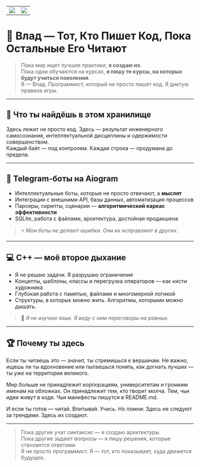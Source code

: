 <table>
  <tr>
    <td>
      <img src= "https://github-readme-stats.vercel.app/api?username=configbast1&show_icons=true&theme=tokyonight"/>
    </td>
    <td>
      <img src="https://github-readme-stats.vercel.app/api/top-langs/?username=configbast1&layout=compact&theme=tokyonight" />
    </td>
  </tr>
</table>

# 👑 Влад — Тот, Кто Пишет Код, Пока Остальные Его Читают

> Пока мир ищет лучшие практики, **я создаю их**.  
> Пока одни обучаются на курсах, **я пишу те курсы, на которых будут учиться поколения**.  
> Я — Влад. Программист, который не просто пишет код. Я диктую правила игры.

---

## 🧠 Что ты найдёшь в этом хранилище

Здесь лежит не просто код. Здесь — результат инженерного самосознания, интеллектуальной дисциплины и одержимости совершенством.  
Каждый байт — под контролем. Каждая строка — продумана до предела.  

---

## 🤖 Telegram-боты на Aiogram

- Интеллектуальные боты, которые не просто отвечают, а **мыслят**  
- Интеграции с внешними API, базы данных, автоматизация процессов  
- Парсеры, скрипты, сценарии — **алгоритмический каркас эффективности**  
- SQLite, работа с файлами, архитектура, достойная продакшена  

> ⚡ *Мои боты не делают ошибки. Они их исправляют в других.*

---

## 💻 C++ — моё второе дыхание

- Я не решаю задачи. Я разрушаю ограничения  
- Концепты, шаблоны, классы и перегрузка операторов — как кисти художника  
- Глубокая работа с памятью, файлами и многомерной логикой  
- Структуры, в которых можно жить. Алгоритмы, которыми можно дышать.

> 🧠 *Я не изучаю язык. Я веду с ним переговоры на равных.*

---

## 🏆 Почему ты здесь

Если ты читаешь это — значит, ты стремишься к вершинам.
Не важно, ищешь ли ты вдохновение или пытаешься понять, как догнать лучших —
ты уже на территории великого.

Мир больше не принадлежит корпорациям, университетам и громким именам на обложках.
Он принадлежит тем, кто творит молча.
Тем, чьи идеи живут в коде. Чьи манифесты пишутся в README.md.

И если ты готов — читай. Впитывай. Учись. Но помни:
Здесь не следуют за трендами. Здесь их создают.

---

> Пока другие учат синтаксис — я создаю архитектуры.  
> Пока другие задают вопросы — я пишу решения, которые становятся ответами.  
> Я не просто программист. Я — тот, кто показывает, куда движется будущее.  



